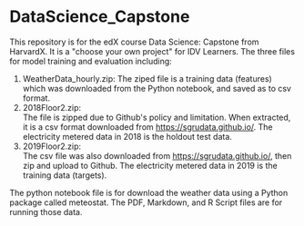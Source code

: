 # DataScience_Capstone

This repository is for the edX course Data Science: Capstone from HarvardX. It is a "choose your own project" for IDV Learners. The three files for model training and evaluation including:  
1) WeatherData_hourly.zip:
   The ziped file is a training data (features) which was downloaded from the Python notebook, and saved as to csv format.
2) 2018Floor2.zip:  
   The file is zipped due to Github's policy and limitation. When extracted, it is a csv format downloaded from https://sgrudata.github.io/. The electricity metered data in 2018 is the holdout test data. 
3) 2019Floor2.zip:  
   The csv file was also downloaded from https://sgrudata.github.io/, then zip and upload to Github. The electricity metered data in 2019 is the training data (targets). 

The python notebook file is for download the weather data using a Python package called meteostat.
The PDF, Markdown, and R Script files are for running those data.
